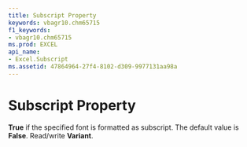 ```yaml
---
title: Subscript Property
keywords: vbagr10.chm65715
f1_keywords:
- vbagr10.chm65715
ms.prod: EXCEL
api_name:
- Excel.Subscript
ms.assetid: 47864964-27f4-8102-d309-9977131aa98a
---
```



# Subscript Property

 **True** if the specified font is formatted as subscript. The default value is **False**. Read/write  **Variant**.



